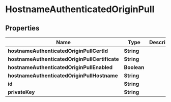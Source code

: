 # HostnameAuthenticatedOriginPull

## Properties
Name | Type | Description | Notes
------------ | ------------- | ------------- | -------------
**hostnameAuthenticatedOriginPullCertId** | **String** |  |  [optional]
**hostnameAuthenticatedOriginPullCertificate** | **String** |  |  [optional]
**hostnameAuthenticatedOriginPullEnabled** | **Boolean** |  |  [optional]
**hostnameAuthenticatedOriginPullHostname** | **String** |  |  [optional]
**id** | **String** |  |  [optional]
**privateKey** | **String** |  |  [optional]
